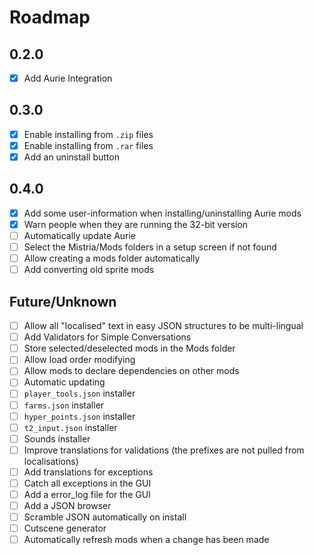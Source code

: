 # Roadmap

## 0.2.0
* [x] Add Aurie Integration

## 0.3.0
* [x] Enable installing from `.zip` files
* [x] Enable installing from `.rar` files
* [x] Add an uninstall button

## 0.4.0
* [x] Add some user-information when installing/uninstalling Aurie mods
* [x] Warn people when they are running the 32-bit version
* [ ] Automatically update Aurie
* [ ] Select the Mistria/Mods folders in a setup screen if not found
* [ ] Allow creating a mods folder automatically
* [ ] Add converting old sprite mods

## Future/Unknown
* [ ] Allow all "localised" text in easy JSON structures to be multi-lingual
* [ ] Add Validators for Simple Conversations
* [ ] Store selected/deselected mods in the Mods folder
* [ ] Allow load order modifying
* [ ] Allow mods to declare dependencies on other mods
* [ ] Automatic updating
* [ ] `player_tools.json` installer
* [ ] `farms.json` installer
* [ ] `hyper_points.json` installer
* [ ] `t2_input.json` installer
* [ ] Sounds installer
* [ ] Improve translations for validations (the prefixes are not pulled from localisations)
* [ ] Add translations for exceptions
* [ ] Catch all exceptions in the GUI
* [ ] Add a error_log file for the GUI
* [ ] Add a JSON browser
* [ ] Scramble JSON automatically on install
* [ ] Cutscene generator
* [ ] Automatically refresh mods when a change has been made